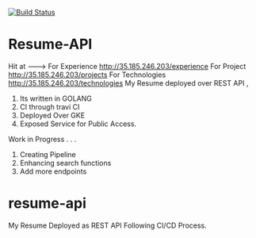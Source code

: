 [![Build Status](https://travis-ci.org/zedfauji/resume-api.svg?branch=master)](https://travis-ci.org/zedfauji/resume-api)
# Resume-API

Hit at ---> For Experience http://35.185.246.203/experience
For Project http://35.185.246.203/projects
For Technologies http://35.185.246.203/technologies
My Resume deployed over REST API ,
1. Its written in GOLANG
2. CI through travi CI
3. Deployed Over GKE
4. Exposed Service for Public Access.

Work in Progress . . . 

1. Creating Pipeline 
2. Enhancing search functions
3. Add more endpoints 



# resume-api
My Resume Deployed as REST API Following CI/CD Process.
